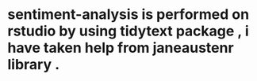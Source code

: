 # sentiment-analysis is performed on rstudio by using tidytext package , i have taken help from janeaustenr library .
